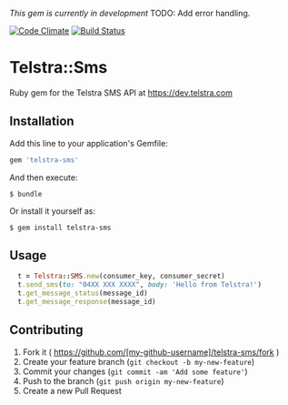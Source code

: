 *This gem is currently in development*
TODO: Add error handling.

[![Code Climate](https://codeclimate.com/github/soccerbrain/telstra-sms/badges/gpa.svg)](https://codeclimate.com/github/soccerbrain/telstra-sms)
[![Build Status](https://travis-ci.org/soccerbrain/telstra-sms.svg)](https://travis-ci.org/soccerbrain/telstra-sms)

# Telstra::Sms

Ruby gem for the Telstra SMS API at https://dev.telstra.com

## Installation

Add this line to your application's Gemfile:

```ruby
gem 'telstra-sms'
```

And then execute:

    $ bundle

Or install it yourself as:

    $ gem install telstra-sms

## Usage

```ruby
  t = Telstra::SMS.new(consumer_key, consumer_secret)
  t.send_sms(to: "04XX XXX XXXX", body: 'Hello from Telstra!')
  t.get_message_status(message_id)
  t.get_message_response(message_id)
```

## Contributing

1. Fork it ( https://github.com/[my-github-username]/telstra-sms/fork )
2. Create your feature branch (`git checkout -b my-new-feature`)
3. Commit your changes (`git commit -am 'Add some feature'`)
4. Push to the branch (`git push origin my-new-feature`)
5. Create a new Pull Request
